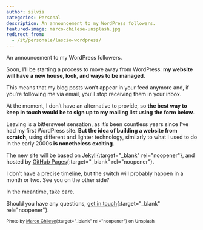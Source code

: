 ```yaml
---
author: silvia
categories: Personal
description: An announcement to my WordPress followers.
featured-image: marco-chilese-unsplash.jpg
redirect_from:
  - /it/personale/lascio-wordpress/
---
```

An announcement to my WordPress followers.

Soon, I’ll be starting a process to move away from WordPress: **my website will have a new house, look, and ways to be managed**.

<!--more-->

This means that my blog posts won’t appear in your feed anymore and, if you’re following me via email, you’ll stop receiving them in your inbox.

At the moment, I don’t have an alternative to provide, so **the best way to keep in touch would be to sign up to my mailing list using the form below**.

Leaving is a bittersweet sensation, as it’s been countless years since I’ve had my first WordPress site. **But the idea of building a website from scratch**, using different and lighter technology, similarly to what I used to do in the early 2000s **is nonetheless exciting**.

The new site will be based on [Jekyll](https://jekyllrb.com/){:target="_blank" rel="noopener"}, and hosted by [GitHub Pages](https://pages.github.com/){:target="_blank" rel="noopener"}.

I don’t have a precise timeline, but the switch will probably happen in a month or two. See you on the other side?

In the meantime, take care.

Should you have any questions, [get in touch](https://silviamaggidesign.com/get-in-touch-silviamaggi/){:target="_blank" rel="noopener"}.

<small>Photo by [Marco Chilese](https://unsplash.com/@chmarco){:target="_blank" rel="noopener"} on Unsplash</small>
